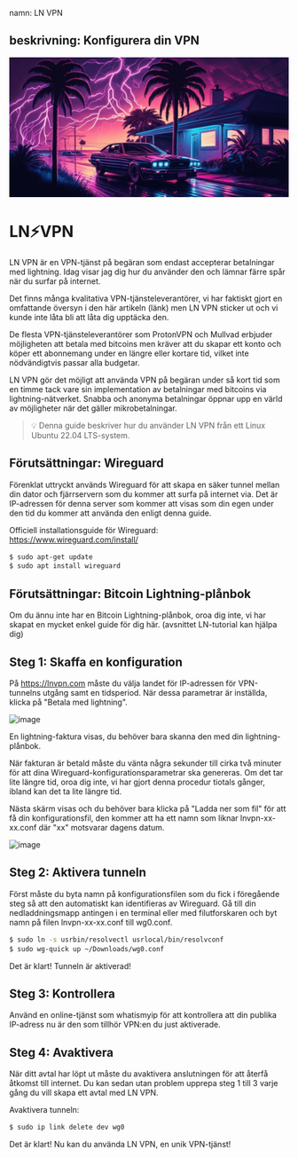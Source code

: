 namn: LN VPN

beskrivning: Konfigurera din VPN
---

![image](assets/cover.jpeg)

# LN⚡VPN

LN VPN är en VPN-tjänst på begäran som endast accepterar betalningar med lightning. Idag visar jag dig hur du använder den och lämnar färre spår när du surfar på internet.

Det finns många kvalitativa VPN-tjänsteleverantörer, vi har faktiskt gjort en omfattande översyn i den här artikeln (länk) men LN VPN sticker ut och vi kunde inte låta bli att låta dig upptäcka den.

De flesta VPN-tjänsteleverantörer som ProtonVPN och Mullvad erbjuder möjligheten att betala med bitcoins men kräver att du skapar ett konto och köper ett abonnemang under en längre eller kortare tid, vilket inte nödvändigtvis passar alla budgetar.

LN VPN gör det möjligt att använda VPN på begäran under så kort tid som en timme tack vare sin implementation av betalningar med bitcoins via lightning-nätverket. Snabba och anonyma betalningar öppnar upp en värld av möjligheter när det gäller mikrobetalningar.

> 💡 Denna guide beskriver hur du använder LN VPN från ett Linux Ubuntu 22.04 LTS-system.

## Förutsättningar: Wireguard

Förenklat uttryckt används Wireguard för att skapa en säker tunnel mellan din dator och fjärrservern som du kommer att surfa på internet via. Det är IP-adressen för denna server som kommer att visas som din egen under den tid du kommer att använda den enligt denna guide.

Officiell installationsguide för Wireguard: https://www.wireguard.com/install/

```bash
$ sudo apt-get update
$ sudo apt install wireguard
```

## Förutsättningar: Bitcoin Lightning-plånbok

Om du ännu inte har en Bitcoin Lightning-plånbok, oroa dig inte, vi har skapat en mycket enkel guide för dig här. (avsnittet LN-tutorial kan hjälpa dig)

## Steg 1: Skaffa en konfiguration

På https://lnvpn.com måste du välja landet för IP-adressen för VPN-tunnelns utgång samt en tidsperiod. När dessa parametrar är inställda, klicka på "Betala med lightning".

![image](assets/1.jpeg)

En lightning-faktura visas, du behöver bara skanna den med din lightning-plånbok.

När fakturan är betald måste du vänta några sekunder till cirka två minuter för att dina Wireguard-konfigurationsparametrar ska genereras. Om det tar lite längre tid, oroa dig inte, vi har gjort denna procedur tiotals gånger, ibland kan det ta lite längre tid.

Nästa skärm visas och du behöver bara klicka på "Ladda ner som fil" för att få din konfigurationsfil, den kommer att ha ett namn som liknar lnvpn-xx-xx.conf där "xx" motsvarar dagens datum.

![image](assets/2.jpeg)

## Steg 2: Aktivera tunneln
Först måste du byta namn på konfigurationsfilen som du fick i föregående steg så att den automatiskt kan identifieras av Wireguard.
Gå till din nedladdningsmapp antingen i en terminal eller med filutforskaren och byt namn på filen lnvpn-xx-xx.conf till wg0.conf.

```bash
$ sudo ln -s usrbin/resolvectl usrlocal/bin/resolvconf
$ sudo wg-quick up ~/Downloads/wg0.conf
```

Det är klart! Tunneln är aktiverad!

## Steg 3: Kontrollera

Använd en online-tjänst som whatismyip för att kontrollera att din publika IP-adress nu är den som tillhör VPN:en du just aktiverade.

## Steg 4: Avaktivera

När ditt avtal har löpt ut måste du avaktivera anslutningen för att återfå åtkomst till internet. Du kan sedan utan problem upprepa steg 1 till 3 varje gång du vill skapa ett avtal med LN VPN.

Avaktivera tunneln:

```bash
$ sudo ip link delete dev wg0
```

Det är klart! Nu kan du använda LN VPN, en unik VPN-tjänst!